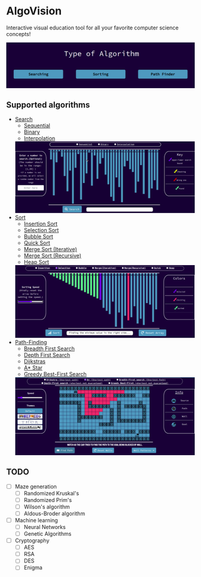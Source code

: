 # AlgoVision
Interactive visual education tool for all your favorite computer science concepts!

<img src="./img/main.png">

## Supported algorithms
- [Search](algovision/static/js/searching.js)
  - [Sequential](https://github.com/pran01/AlgoVision/blob/master/algovision/static/js/searching.js#L96)
  - [Binary](https://github.com/pran01/AlgoVision/blob/master/algovision/static/js/searching.js#L126)
  - [Interpolation](https://github.com/pran01/AlgoVision/blob/master/algovision/static/js/searching.js#L171)
  <img src="./img/search.gif">
- [Sort](https://github.com/pran01/AlgoVision/blob/master/algovision/static/js/sorting.js)
  - [Insertion Sort](https://github.com/pran01/AlgoVision/blob/master/algovision/static/js/sorting.js#L113)
  - [Selection Sort](https://github.com/pran01/AlgoVision/blob/master/algovision/static/js/sorting.js#L163)
  - [Bubble Sort](https://github.com/pran01/AlgoVision/blob/master/algovision/static/js/sorting.js#L210)
  - [Quick Sort](https://github.com/pran01/AlgoVision/blob/master/algovision/static/js/sorting.js#L523)
  - [Merge Sort (Iterative)](https://github.com/pran01/AlgoVision/blob/master/algovision/static/js/sorting.js#L294)
  - [Merge Sort (Recursive)](https://github.com/pran01/AlgoVision/blob/master/algovision/static/js/sorting.js#L413)
  - [Heap Sort](https://github.com/pran01/AlgoVision/blob/master/algovision/static/js/sorting.js#L634)
  <img src="./img/sorting.png">
- [Path-Finding](https://github.com/pran01/AlgoVision/blob/master/algovision/static/js/pathfinding.js)
  - [Breadth First Search](https://github.com/pran01/AlgoVision/blob/master/algovision/static/js/pathfinding.js#L791)
  - [Depth First Search](https://github.com/pran01/AlgoVision/blob/master/algovision/static/js/pathfinding.js#L825)
  - [Dijkstras](https://github.com/pran01/AlgoVision/blob/master/algovision/static/js/pathfinding.js#L867)
  - [A* Star](https://github.com/pran01/AlgoVision/blob/master/algovision/static/js/pathfinding.js#L933)
  - [Greedy Best-First Search](https://github.com/pran01/AlgoVision/blob/master/algovision/static/js/pathfinding.js#L997)
  <img src="./img/pathfinding.png">

## TODO
- [ ] Maze generation
  - [ ] Randomized Kruskal's
  - [ ] Randomized Prim's
  - [ ] Wilson's algorithm
  - [ ] Aldous-Broder algorithm
- [ ] Machine learning
  - [ ] Neural Networks
  - [ ] Genetic Algorithms
- [ ] Cryptography
  - [ ] AES
  - [ ] RSA
  - [ ] DES
  - [ ] Enigma
